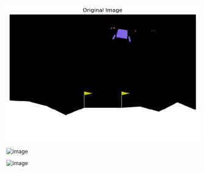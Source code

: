 ![image](Figures/Original.png)

![image](https://github.com/user-attachments/assets/404097fa-5318-4fef-a7da-96002298b7a6)

![image](https://github.com/user-attachments/assets/0c6d3296-454c-4e9c-b8b3-27b8bb534887)


